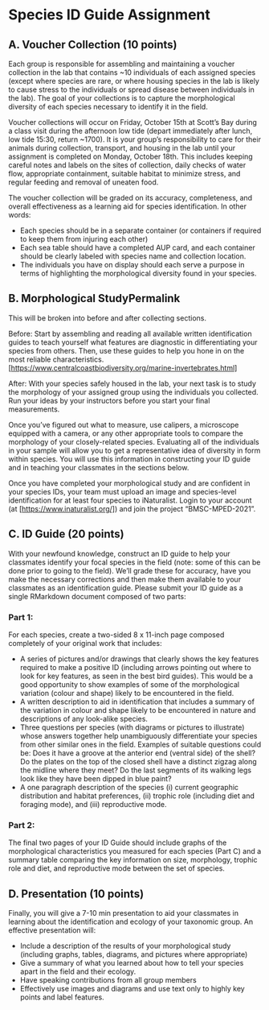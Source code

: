 # Species ID Guide Assignment 

## A. Voucher Collection (10 points)

Each group is responsible for assembling and maintaining a voucher collection in the lab that contains ~10 individuals of each assigned species (except where species are rare, or where housing species in the lab is likely to cause stress to the individuals or spread disease between individuals in the lab). The goal of your collections is to capture the morphological diversity of each species necessary to identify it in the field.

Voucher collections will occur on Friday, October 15th at Scott’s Bay during a class visit during the afternoon low tide (depart immediately after lunch, low tide 15:30, return ~1700). It is your group’s responsibility to care for their animals during collection, transport, and housing in the lab until your assignment is completed on Monday, October 18th. This includes keeping careful notes and labels on the sites of collection, daily checks of water flow, appropriate containment, suitable habitat to minimize stress, and regular feeding and removal of uneaten food.

The voucher collection will be graded on its accuracy, completeness, and overall effectiveness as a learning aid for species identification. In other words:

* Each species should be in a separate container (or containers if required to keep them from injuring each other)
* Each sea table should have a completed AUP card, and each container should be clearly labeled with species name and collection location.
* The individuals you have on display should each serve a purpose in terms of highlighting the morphological diversity found in your species.

## B. Morphological StudyPermalink

This will be broken into before and after collecting sections.

Before: Start by assembling and reading all available written identification guides to teach yourself what features are diagnostic in differentiating your species from others. Then, use these guides to help you hone in on the most reliable characteristics. [https://www.centralcoastbiodiversity.org/marine-invertebrates.html]

After: With your species safely housed in the lab, your next task is to study the morphology of your assigned group using the individuals you collected. Run your ideas by your instructors before you start your final measurements.

Once you’ve figured out what to measure, use calipers, a microscope equipped with a camera, or any other appropriate tools to compare the morphology of your closely-related species. Evaluating all of the individuals in your sample will allow you to get a representative idea of diversity in form within species. You will use this information in constructing your ID guide and in teaching your classmates in the sections below.

Once you have completed your morphological study and are confident in your species IDs, your team must upload an image and species-level identification for at least four species to iNaturalist. Login to your account (at [https://www.inaturalist.org/]) and join the project “BMSC-MPED-2021”.

## C. ID Guide (20 points)

With your newfound knowledge, construct an ID guide to help your classmates identify your focal species in the field (note: some of this can be done prior to going to the field). We’ll grade these for accuracy, have you make the necessary corrections and then make them available to your classmates as an identification guide. Please submit your ID guide as a single RMarkdown document composed of two parts:

### Part 1:

For each species, create a two-sided 8 x 11-inch page composed completely of your original work that includes:

* A series of pictures and/or drawings that clearly shows the key features required to make a positive ID (including arrows pointing out where to look for key features, as seen in the best bird guides). This would be a good opportunity to show examples of some of the morphological variation (colour and shape) likely to be encountered in the field.
* A written description to aid in identification that includes a summary of the variation in colour and shape likely to be encountered in nature and descriptions of any look-alike species.
* Three questions per species (with diagrams or pictures to illustrate) whose answers together help unambiguously differentiate your species from other similar ones in the field. Examples of suitable questions could be: Does it have a groove at the anterior end (ventral side) of the shell? Do the plates on the top of the closed shell have a distinct zigzag along the midline where they meet? Do the last segments of its walking legs look like they have been dipped in blue paint?
* A one paragraph description of the species (i) current geographic distribution and habitat preferences, (ii) trophic role (including diet and foraging mode), and (iii) reproductive mode.

### Part 2:

The final two pages of your ID Guide should include graphs of the morphological characteristics you measured for each species (Part C) and a summary table comparing the key information on size, morphology, trophic role and diet, and reproductive mode between the set of species.

## D. Presentation (10 points)

Finally, you will give a 7-10 min presentation to aid your classmates in learning about the identification and ecology of your taxonomic group. An effective presentation will:

* Include a description of the results of your morphological study (including graphs, tables, diagrams, and pictures where appropriate)
* Give a summary of what you learned about how to tell your species apart in the field and their ecology.
* Have speaking contributions from all group members
* Effectively use images and diagrams and use text only to highly key points and label features.


